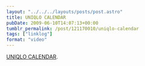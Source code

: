 ```yaml
---
layout: "../../../layouts/posts/post.astro"
title: UNIQLO CALENDAR
pubDate: 2009-06-10T14:07:13+00:00
tumblr_permalink: /post/121170010/uniqlo-calendar
tags: ["linklog"]
format: "video"
---
```


<!-- http://www.uniqlo.com/calendar/swf/uqcal\_bp\_loader.swf?cID=GB&aID=LDN&bgm=0&size=large -->

[UNIQLO CALENDAR][1].

[1]: http://www.uniqlo.com/calendar/
